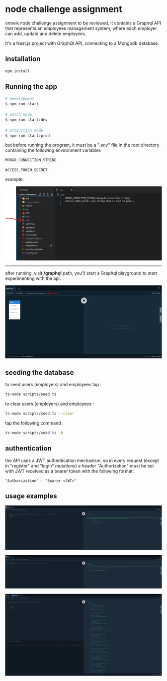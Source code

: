 # node challenge assignment

ontwik node challenge assignment to be reviewed, it contains a Graphql API that represents an employees management system, where each employer can add, update and delete employees.

It's a Nest.js project with GraphQl API, connecting to a Mongodb database.

## installation

```bash
npm install
```

## Running the app

```bash
# development
$ npm run start

# watch mode
$ npm run start:dev

# production mode
$ npm run start:prod
```

but before running the program, it must be a "*.env*" file in the root directory containing the following environment variables

    MONGO_CONNECTION_STRING

    ACCESS_TOKEN_SECRET

example:

![.env file in vscode](.github/media/env.png)

---------

after running, visit **/graphql** path, you'll start a Graphql playground to start experimenting with the api.


![GraphQl playground](.github/media/gql.png)


## seeding the database


to seed users (employers) and employees tap :
```bash
ts-node scripts/seed.ts
```
to clear users (employers) and employees :
```bash
ts-node scripts/seed.ts --clear
```
tap the following command :
```bash
ts-node scripts/seed.ts -h
```


## authentication

the API uses a JWT authentication mechanism, so in every request (except in "register" and "login" mutations) a header "Authorization" must be set with JWT received as a bearer token with the following format:
```
"Authorization" : "Bearer <JWT>"
```
## usage examples

![GraphQl playground register mutation](.github/media/ex1.png)

![GraphQl playground login mutation](.github/media/ex2.png)

![GraphQl playground employees query](.github/media/ex4.png)


